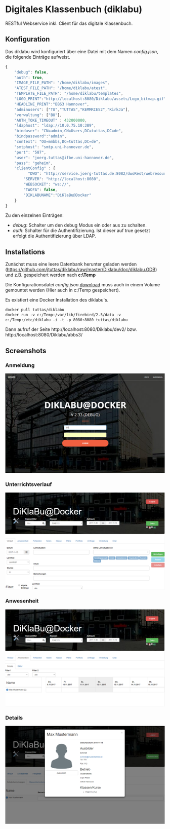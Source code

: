 # Digitales Klassenbuch (diklabu)
RESTful Webservice inkl. Client für das digitale Klassenbuch.
## Konfiguration
Das diklabu wird konfiguriert über eine Datei mit dem Namen *config.json*, die folgende Einträge aufweist.

```js
{
    "debug": false,
    "auth": true,
    "IMAGE_FILE_PATH": "/home/diklabu/images",
    "ATEST_FILE_PATH": "/home/diklabu/atest",
    "TEMPLATE_FILE_PATH": "/home/diklabu/templates",
    "LOGO_PRINT":"http://localhost:8080/Diklabu/assets/Logo_bitmap.gif",
    "HEADLINE_PRINT":"BBS3 Hannover",
    "adminusers": ["TU","TUTTAS","KEMMRIES2","KirkJa"],
    "verwaltung": ["BU"],
    "AUTH_TOKE_TIMEOUT" : 432000000,
    "ldaphost": "ldap://10.0.75.10:389",
    "binduser": "CN=admin,CN=Users,DC=tuttas,DC=de",
    "bindpassword":"admin",
    "context": "OU=mmbbs,DC=tuttas,DC=de",
    "smtphost": "smtp.uni-hannover.de",
    "port": "587",
    "user": "joerg.tuttas@ifbe.uni-hannover.de",
    "pass": "geheim",
    "clientConfig" : {
          "DWO": "http://service.joerg-tuttas.de:8082/dwoRest/webresources/",
        "SERVER": "http://localhost:8080",
        "WEBSOCKET": "ws://",
        "TWOFA": false,
        "DIKLABUNAME":"DiKlaBu@Docker"
    }
}
```
Zu den einzelnen Einträgen:
- *debug*: Schalter um den debug Modus ein oder aus zu schalten.
- *auth*: Schalter für die Authentifizierung. Ist dieser auf true gesetzt erfolgt die Authentifizierung über LDAP.


## Installations
Zunächst muss eine leere Datenbank herunter geladen werden (https://github.com/jtuttas/diklabu/raw/master/Diklabu/doc/diklabu.GDB) und z.B. gespeichert werden nach **c:\Temp**

Die Konfigurationsdatei *config.json* [download](https://raw.githubusercontent.com/jtuttas/diklabu/master/Diklabu/config.json) muss auch in einem Volume gemountet werden (Hier auch in c:/Temp gespeichert).

Es existiert eine Docker Installation des diklabu's.
```
docker pull tuttas/diklabu
docker run -v c:/Temp:/var/lib/firebird/2.5/data -v c:/Temp:/etc/diklabu -i -t -p 8080:8080 tuttas/diklabu
```
Dann aufruf der Seite http://localhost:8080/Diklabu/dev2/ bzw. http://localhost:8080/Diklabu/abbs3/

## Screenshots
### Anmeldung
![Screenshot](Diklabu/doc/screen1.PNG)
### Unterrichtsverlauf
![Screenshot](Diklabu/doc/screen2.PNG)
### Anwesenheit
![Screenshot](Diklabu/doc/screen3.PNG)
### Details
![Screenshot](Diklabu/doc/screen4.PNG)
